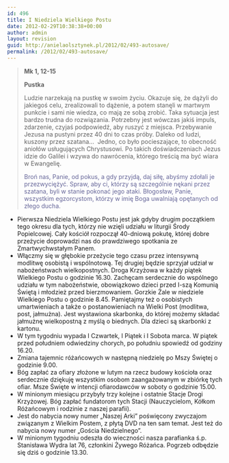 ```yaml
---
id: 496
title: I Niedziela Wielkiego Postu
date: 2012-02-29T10:38:38+00:00
author: admin
layout: revision
guid: http://anielaolsztynek.pl/2012/02/493-autosave/
permalink: /2012/02/493-autosave/
---
```

> **Mk 1, 12-15**
> 
> **Pustka**
> 
> Ludzie narzekają na pustkę w swoim życiu. Okazuje się, że dążyli do jakiegoś celu, zrealizowali to dążenie, a potem stanęli w martwym punkcie i sami nie wiedza, co mają ze sobą zrobić. Taka sytuacja jest bardzo trudna do rozwiązania. Potrzebny jest wówczas jakiś impuls, zdarzenie, czyjaś podpowiedź, aby ruszyć z miejsca. Przebywanie Jezusa na pustyni przez 40 dni to czas próby. Daleko od ludzi, kuszony przez szatana&#8230;  Jedno, co było pocieszające, to obecność aniołów usługujących Chrystusowi. Po takich doświadczeniach Jezus idzie do Galilei i wzywa do nawrócenia, którego treścią ma być wiara w Ewangelię.
> 
> <span style="color: #666699;">Broń nas, Panie, od pokus, a gdy przyjdą, daj siłę, abyśmy zdołali je przezwyciężyć. Spraw, aby ci, którzy są szczególnie nękani przez szatana, byli w stanie pokonać jego ataki. Błogosław, Panie, wszystkim egzorcystom, którzy w imię Boga uwalniają opętanych od złego ducha.</span>

  * Pierwsza Niedziela Wielkiego Postu jest jak gdyby drugim początkiem tego okresu dla tych, którzy nie wzięli udziału w liturgii Środy Popielcowej. Cały kościół rozpoczął 40-dniową pokutę, której dobre przeżycie doprowadzi nas do prawdziwego spotkania ze Zmartwychwstałym Panem.
  * Włączmy się w głębokie przeżycie tego czasu przez intensywną modlitwę osobistą i wspólnotową. Tej drugiej będzie sprzyjał udział w nabożeństwach wielkopostnych. Droga Krzyżowa w każdy piątek Wielkiego Postu o godzinie 16.30. Zachęcam serdecznie do wspólnego udziału w tym nabożeństwie, obowiązkowo dzieci przed I-szą Komunią Świętą i młodzież przed bierzmowaniem. Gorzkie Żale w niedziele Wielkiego Postu o godzinie 8.45. Pamiętajmy też o osobistych umartwieniach a także o postanowieniach na Wielki Post (modlitwa, post, jałmużna). Jest wystawiona skarbonka, do której możemy składać jałmużnę wielkopostną z myślą o biednych. Dla dzieci są skarbonki z kartonu.
  * W tym tygodniu wypada I Czwartek, I Piątek i I Sobota marca. W piątek przed południem odwiedziny chorych, po południu spowiedź od godziny 16.20.
  * Zmiana tajemnic różańcowych w następną niedzielę po Mszy Świętej o godzinie 9.00.
  * Bóg zapłać za ofiary złożone w lutym na rzecz budowy kościoła oraz serdecznie dziękuję wszystkim osobom zaangażowanym w zbiórkę tych ofiar. Msze Święte w intencji ofiarodawców w soboty o godzinie 15.00.
  * W minionym miesiącu przybyły trzy kolejne i ostatnie Stacje Drogi Krzyżowej. Bóg zapłać fundatorom tych Stacji (Nauczycielom, Kółkom Różańcowym i rodzinie z naszej parafii).
  * Jest do nabycia nowy numer &#8222;Naszej Arki&#8221; poświęcony zwyczajom związanym z Wielkim Postem, z płytą DVD na ten sam temat. Jest też do nabycia nowy numer &#8222;Gościa Niedzielnego&#8221;.
  * W minionym tygodniu odeszła do wieczności nasza parafianka ś.p. Stanisława Wydra lat 76, członkini Żywego Różańca. Pogrzeb odbędzie się dziś o godzinie 13.30.

<span style="color: #666699;"><br /> </span>